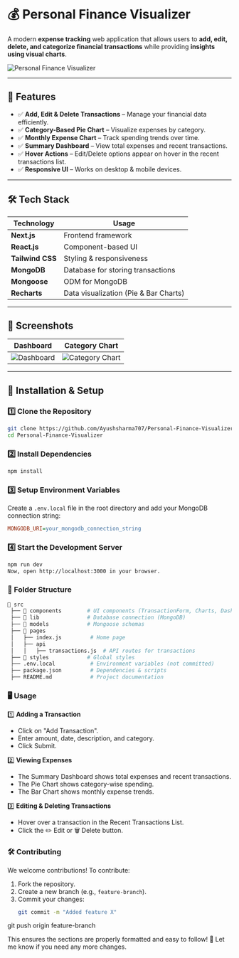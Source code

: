 # 💰 Personal Finance Visualizer  

A modern **expense tracking** web application that allows users to **add, edit, delete, and categorize financial transactions** while providing **insights using visual charts**.

![Personal Finance Visualizer](https://via.placeholder.com/1000x300?text=Personal+Finance+Visualizer) <!-- Replace with actual image -->

---

## 🚀 Features  

- ✅ **Add, Edit & Delete Transactions** – Manage your financial data efficiently.  
- ✅ **Category-Based Pie Chart** – Visualize expenses by category.  
- ✅ **Monthly Expense Chart** – Track spending trends over time.  
- ✅ **Summary Dashboard** – View total expenses and recent transactions.  
- ✅ **Hover Actions** – Edit/Delete options appear on hover in the recent transactions list.  
- ✅ **Responsive UI** – Works on desktop & mobile devices.  

---

## 🛠️ Tech Stack  

| **Technology** | **Usage** |
|--------------|-----------|
| **Next.js** | Frontend framework |
| **React.js** | Component-based UI |
| **Tailwind CSS** | Styling & responsiveness |
| **MongoDB** | Database for storing transactions |
| **Mongoose** | ODM for MongoDB |
| **Recharts** | Data visualization (Pie & Bar Charts) |

---

## 📸 Screenshots  

| **Dashboard** | **Category Chart** |
|------------|---------------|
| ![Dashboard](https://via.placeholder.com/500x300?text=Dashboard) | ![Category Chart](https://via.placeholder.com/500x300?text=Category+Chart) |

---

## 🔧 Installation & Setup  

### **1️⃣ Clone the Repository**  
```bash
git clone https://github.com/Ayushsharma707/Personal-Finance-Visualizer.git
cd Personal-Finance-Visualizer 
```
### **2️⃣ Install Dependencies**  
```bash
npm install
```
### **3️⃣ Setup Environment Variables**  
Create a `.env.local` file in the root directory and add your MongoDB connection string:  

```ini
MONGODB_URI=your_mongodb_connection_string
```
### **4️⃣ Start the Development Server**  
```bash
npm run dev
Now, open http://localhost:3000 in your browser.
```

### **📂 Folder Structure**  

```graphql
📂 src
 ├── 📂 components        # UI components (TransactionForm, Charts, Dashboard)
 ├── 📂 lib               # Database connection (MongoDB)
 ├── 📂 models            # Mongoose schemas
 ├── 📂 pages
 │   ├── index.js         # Home page
 │   ├── api
 │   │   ├── transactions.js  # API routes for transactions
 ├── 📂 styles            # Global styles
 ├── .env.local           # Environment variables (not committed)
 ├── package.json         # Dependencies & scripts
 ├── README.md            # Project documentation

```
### **🖥️ Usage**

1️⃣ **Adding a Transaction**  
- Click on "Add Transaction".  
- Enter amount, date, description, and category.  
- Click Submit.  

2️⃣ **Viewing Expenses**  
- The Summary Dashboard shows total expenses and recent transactions.  
- The Pie Chart shows category-wise spending.  
- The Bar Chart shows monthly expense trends.  

3️⃣ **Editing & Deleting Transactions**  
- Hover over a transaction in the Recent Transactions List.  
- Click the ✏️ Edit or 🗑️ Delete button.

### **🛠️ Contributing**  
We welcome contributions! To contribute:

1. Fork the repository.
2. Create a new branch (e.g., `feature-branch`).
3. Commit your changes:  
   ```bash
   git commit -m "Added feature X"

git push origin feature-branch


This ensures the sections are properly formatted and easy to follow! 🚀 Let me know if you need any more changes.
```



